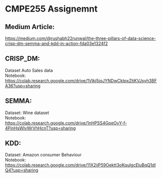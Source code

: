 # CMPE255 Assignemnt

## Medium Article: 
https://medium.com/@rushabh22runwal/the-three-pillars-of-data-science-crisp-dm-semma-and-kdd-in-action-fda03e1324f2


## CRISP_DM: 
Dataset Auto Sales data<br />
Notebook: https://colab.research.google.com/drive/1VIkj5iqJYNDwCktpxZtiKVJsyh3BFA36?usp=sharing<br />

## SEMMA:
Dataset: Wine dataset<br />
Notebook: <br />
https://colab.research.google.com/drive/1nHPSS4GpeOvY-f-4PinHsWIvWrVhHcnT?usp=sharing<br />

## KDD:
Dataset: Amazon consumer Behaviour<br />
Notebook: <br />
https://colab.research.google.com/drive/11X2iiP59Oektt3oKqulgcEluBqQ1dlQ4?usp=sharing<br />
